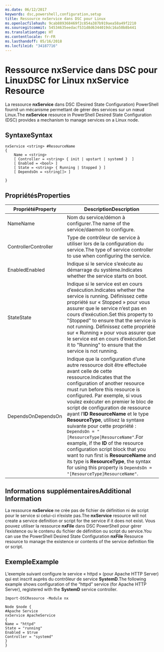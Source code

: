 ```yaml
---
ms.date: 06/12/2017
keywords: dsc,powershell,configuration,setup
title: Ressource nxService dans DSC pour Linux
ms.openlocfilehash: 9cab889368469f2c854a387b919aea58a49f2210
ms.sourcegitcommit: 54534635eedacf531d8d6344019dc16a50b8b441
ms.translationtype: HT
ms.contentlocale: fr-FR
ms.lasthandoff: 05/16/2018
ms.locfileid: "34187716"
---
```

# <a name="dsc-for-linux-nxservice-resource"></a><span data-ttu-id="6b950-103">Ressource nxService dans DSC pour Linux</span><span class="sxs-lookup"><span data-stu-id="6b950-103">DSC for Linux nxService Resource</span></span>

<span data-ttu-id="6b950-104">La ressource **nxService** dans DSC (Desired State Configuration) PowerShell fournit un mécanisme permettant de gérer des services sur un nœud Linux.</span><span class="sxs-lookup"><span data-stu-id="6b950-104">The **nxService** resource in PowerShell Desired State Configuration (DSC) provides a mechanism to manage services on a Linux node.</span></span>

## <a name="syntax"></a><span data-ttu-id="6b950-105">Syntaxe</span><span class="sxs-lookup"><span data-stu-id="6b950-105">Syntax</span></span>

```
nxService <string> #ResourceName
{
    Name = <string>
    [ Controller = <string> { init | upstart | systemd }  ]
    [ Enabled = <bool> ]
    [ State = <string> { Running | Stopped } ]
    [ DependsOn = <string[]> ]

}
```

## <a name="properties"></a><span data-ttu-id="6b950-106">Propriétés</span><span class="sxs-lookup"><span data-stu-id="6b950-106">Properties</span></span>
|  <span data-ttu-id="6b950-107">Propriété</span><span class="sxs-lookup"><span data-stu-id="6b950-107">Property</span></span> |  <span data-ttu-id="6b950-108">Description</span><span class="sxs-lookup"><span data-stu-id="6b950-108">Description</span></span> |
|---|---|
| <span data-ttu-id="6b950-109">Name</span><span class="sxs-lookup"><span data-stu-id="6b950-109">Name</span></span>| <span data-ttu-id="6b950-110">Nom du service/démon à configurer.</span><span class="sxs-lookup"><span data-stu-id="6b950-110">The name of the service/daemon to configure.</span></span>|
| <span data-ttu-id="6b950-111">Controller</span><span class="sxs-lookup"><span data-stu-id="6b950-111">Controller</span></span>| <span data-ttu-id="6b950-112">Type de contrôleur de service à utiliser lors de la configuration du service.</span><span class="sxs-lookup"><span data-stu-id="6b950-112">The type of service controller to use when configuring the service.</span></span>|
| <span data-ttu-id="6b950-113">Enabled</span><span class="sxs-lookup"><span data-stu-id="6b950-113">Enabled</span></span>| <span data-ttu-id="6b950-114">Indique si le service s’exécute au démarrage du système.</span><span class="sxs-lookup"><span data-stu-id="6b950-114">Indicates whether the service starts on boot.</span></span>|
| <span data-ttu-id="6b950-115">State</span><span class="sxs-lookup"><span data-stu-id="6b950-115">State</span></span>| <span data-ttu-id="6b950-116">Indique si le service est en cours d’exécution.</span><span class="sxs-lookup"><span data-stu-id="6b950-116">Indicates whether the service is running.</span></span> <span data-ttu-id="6b950-117">Définissez cette propriété sur « Stopped » pour vous assurer que le service n’est pas en cours d’exécution.</span><span class="sxs-lookup"><span data-stu-id="6b950-117">Set this property to "Stopped" to ensure that the service is not running.</span></span> <span data-ttu-id="6b950-118">Définissez cette propriété sur « Running » pour vous assurer que le service est en cours d’exécution.</span><span class="sxs-lookup"><span data-stu-id="6b950-118">Set it to "Running" to ensure that the service is not running.</span></span>|
| <span data-ttu-id="6b950-119">DependsOn</span><span class="sxs-lookup"><span data-stu-id="6b950-119">DependsOn</span></span> | <span data-ttu-id="6b950-120">Indique que la configuration d’une autre ressource doit être effectuée avant celle de cette ressource.</span><span class="sxs-lookup"><span data-stu-id="6b950-120">Indicates that the configuration of another resource must run before this resource is configured.</span></span> <span data-ttu-id="6b950-121">Par exemple, si vous voulez exécuter en premier le bloc de script de configuration de ressource ayant l’**ID** **ResourceName** et le type **ResourceType**, utilisez la syntaxe suivante pour cette propriété : `DependsOn = "[ResourceType]ResourceName"`.</span><span class="sxs-lookup"><span data-stu-id="6b950-121">For example, if the **ID** of the resource configuration script block that you want to run first is **ResourceName** and its type is **ResourceType**, the syntax for using this property is `DependsOn = "[ResourceType]ResourceName"`.</span></span>|


## <a name="additional-information"></a><span data-ttu-id="6b950-122">Informations supplémentaires</span><span class="sxs-lookup"><span data-stu-id="6b950-122">Additional Information</span></span>

<span data-ttu-id="6b950-123">La ressource **nxService** ne crée pas de fichier de définition ni de script pour le service si celui-ci n’existe pas.</span><span class="sxs-lookup"><span data-stu-id="6b950-123">The **nxService** resource will not create a service definition or script for the service if it does not exist.</span></span> <span data-ttu-id="6b950-124">Vous pouvez utiliser la ressource **nxFile** dans DSC PowerShell pour gérer l’existence ou le contenu du fichier de définition ou script du service.</span><span class="sxs-lookup"><span data-stu-id="6b950-124">You can use the PowerShell Desired State Configuration **nxFile** Resource resource to manage the existence or contents of the service definition file or script.</span></span>

## <a name="example"></a><span data-ttu-id="6b950-125">Exemple</span><span class="sxs-lookup"><span data-stu-id="6b950-125">Example</span></span>

<span data-ttu-id="6b950-126">L’exemple suivant configure le service « httpd » (pour Apache HTTP Server) qui est inscrit auprès du contrôleur de service **SystemD**.</span><span class="sxs-lookup"><span data-stu-id="6b950-126">The following example shows configuration of the “httpd” service (for Apache HTTP Server), registered with the **SystemD** service controller.</span></span>

```
Import-DSCResource -Module nx

Node $node {
#Apache Service
nxService ApacheService
{
Name = "httpd"
State = "running"
Enabled = $true
Controller = "systemd"
}
}
```